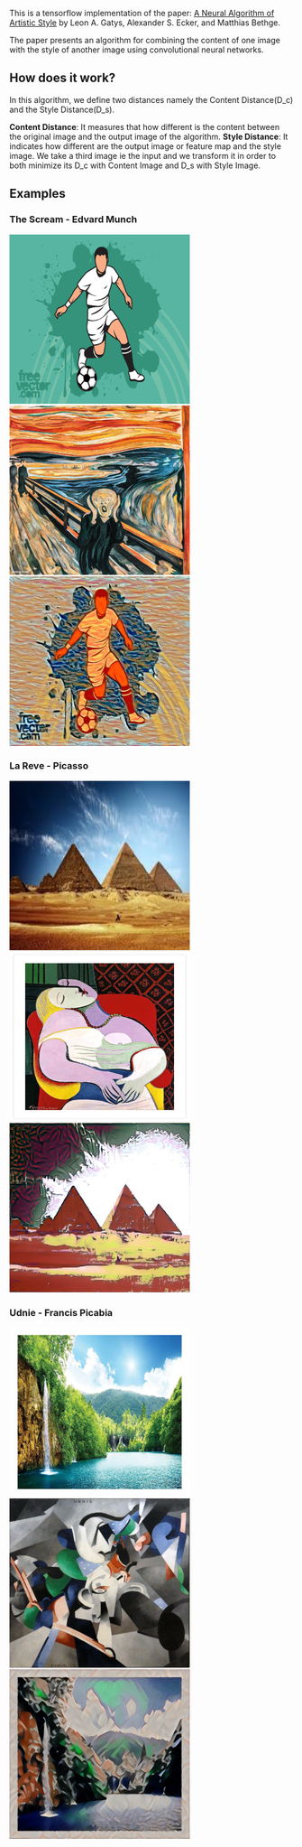This is a tensorflow implementation of the paper: [A Neural Algorithm of Artistic Style](https://arxiv.org/pdf/1508.06576.pdf) by Leon A. Gatys, Alexander S. Ecker, and Matthias Bethge.

The paper presents an algorithm for combining the content of one image with the style of another image using convolutional neural networks. 

## How does it work?
In this algorithm, we define two distances namely the Content Distance(D_c) and the Style Distance(D_s).

**Content Distance**: It measures that how different is the content between the original image and the output image of the algorithm.
**Style Distance**: It indicates how different are the output image or feature map and the style image.
We take a third image ie the input and we transform it in order to both minimize its D_c with Content Image and D_s with Style Image.

## Examples
### The Scream - Edvard Munch
<img src="/images/football.jpg" width="320" height="300"> <img src="/images/The Scream.jpg" width="320" height="300"> <img src="/images/Football_Scream.jpg" width="320" height="300">

### La Reve - Picasso
<img src="/images/pyramids.jpeg" width="320" height="300"> <img src="/images/La Reve.jpg" width="320" height="300"> <img src="/images/pyramids_La_Reve.jpg" width="320" height="300">

### Udnie - Francis Picabia
<img src="/images/scene.jpg" width="320" height="300">  <img src="/images/Udnie.jpg" width="320" height="300"> <img src="/images/scene_Udnie.jpg" width="320" height="300">
